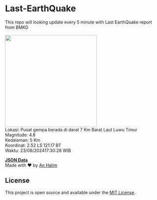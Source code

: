# Last-EarthQuake
This repo will looking update every 5 minute with Last EarthQuake report from BMKG
<br>
<br>
<img src="https://static.bmkg.go.id/20240823173028.mmi.jpg" width="300"/>
<br>
Lokasi: Pusat gempa berada di darat 7 Km Barat Laut Luwu Timur <br>
Magnitude: 4.8 <br>
Kedalaman: 5 Km <br>
Koordinat: 2.52 LS 121.17 BT <br>
Waktu: 23/08/202417:30:28 WIB <br>

<a href="./data/data.json">**JSON Data**</a>
<br>
Made with ❤️ by <a href="https://github.com/an-halim">An Halim</a>
## License

This project is open source and available under the [MIT License](LICENSE).
